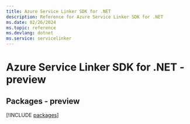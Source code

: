 ```yaml
---
title: Azure Service Linker SDK for .NET
description: Reference for Azure Service Linker SDK for .NET
ms.date: 02/26/2024
ms.topic: reference
ms.devlang: dotnet
ms.service: servicelinker
---
```

# Azure Service Linker SDK for .NET - preview
## Packages - preview
[!INCLUDE [packages](service-linker-index.md)]